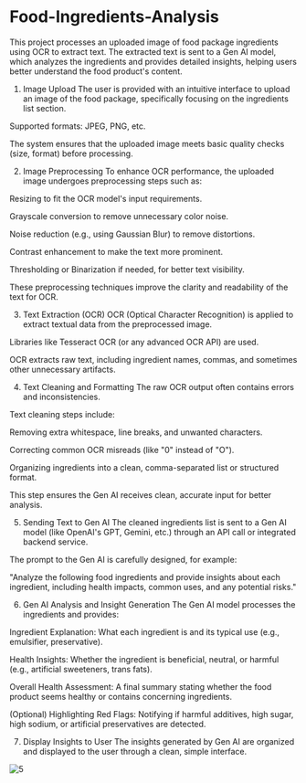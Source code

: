 # Food-Ingredients-Analysis
This project processes an uploaded image of food package ingredients using OCR to extract text. The extracted text is sent to a Gen AI model, which analyzes the ingredients and provides detailed insights, helping users better understand the food product's content.

1. Image Upload
The user is provided with an intuitive interface to upload an image of the food package, specifically focusing on the ingredients list section.

Supported formats: JPEG, PNG, etc.

The system ensures that the uploaded image meets basic quality checks (size, format) before processing.

2. Image Preprocessing
To enhance OCR performance, the uploaded image undergoes preprocessing steps such as:

Resizing to fit the OCR model's input requirements.

Grayscale conversion to remove unnecessary color noise.

Noise reduction (e.g., using Gaussian Blur) to remove distortions.

Contrast enhancement to make the text more prominent.

Thresholding or Binarization if needed, for better text visibility.

These preprocessing techniques improve the clarity and readability of the text for OCR.

3. Text Extraction (OCR)
OCR (Optical Character Recognition) is applied to extract textual data from the preprocessed image.

Libraries like Tesseract OCR (or any advanced OCR API) are used.

OCR extracts raw text, including ingredient names, commas, and sometimes other unnecessary artifacts.

4. Text Cleaning and Formatting
The raw OCR output often contains errors and inconsistencies.

Text cleaning steps include:

Removing extra whitespace, line breaks, and unwanted characters.

Correcting common OCR misreads (like "0" instead of "O").

Organizing ingredients into a clean, comma-separated list or structured format.

This step ensures the Gen AI receives clean, accurate input for better analysis.

5. Sending Text to Gen AI
The cleaned ingredients list is sent to a Gen AI model (like OpenAI's GPT, Gemini, etc.) through an API call or integrated backend service.

The prompt to the Gen AI is carefully designed, for example:

"Analyze the following food ingredients and provide insights about each ingredient, including health impacts, common uses, and any potential risks."

6. Gen AI Analysis and Insight Generation
The Gen AI model processes the ingredients and provides:

Ingredient Explanation: What each ingredient is and its typical use (e.g., emulsifier, preservative).

Health Insights: Whether the ingredient is beneficial, neutral, or harmful (e.g., artificial sweeteners, trans fats).

Overall Health Assessment: A final summary stating whether the food product seems healthy or contains concerning ingredients.

(Optional) Highlighting Red Flags: Notifying if harmful additives, high sugar, high sodium, or artificial preservatives are detected.

7. Display Insights to User
The insights generated by Gen AI are organized and displayed to the user through a clean, simple interface.


![5](https://github.com/user-attachments/assets/487daf31-7cc4-4ce9-b565-a756c51e0269)


